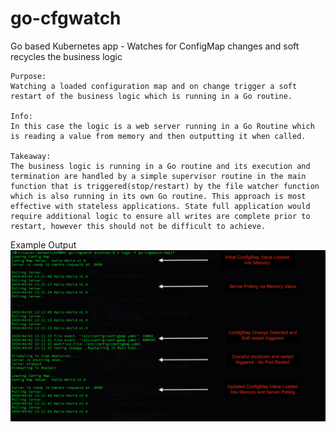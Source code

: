 # go-cfgwatch
Go based Kubernetes app - Watches for ConfigMap changes and soft recycles the business logic


```
Purpose: 
Watching a loaded configuration map and on change trigger a soft restart of the business logic which is running in a Go routine. 

Info:
In this case the logic is a web server running in a Go Routine which is reading a value from memory and then outputting it when called.    

Takeaway:
The business logic is running in a Go routine and its execution and termination are handled by a simple supervisor routine in the main function that is triggered(stop/restart) by the file watcher function which is also running in its own Go routine. This approach is most effective with stateless applications. State full application would require additional logic to ensure all writes are complete prior to restart, however this should not be difficult to achieve. 

```

Example Output
![Example Output](/screencap/screencap.png)